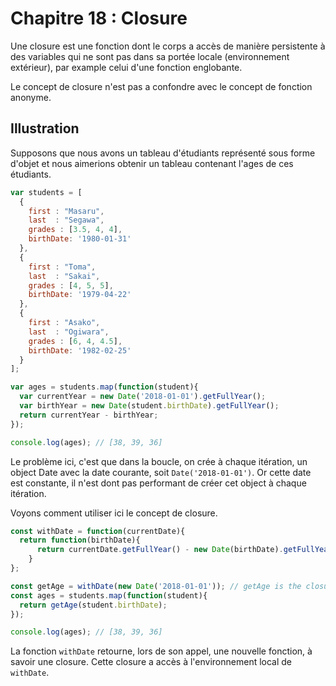 # Chapitre 18 : Closure

Une closure est une fonction dont le corps a accès de manière persistente à des variables qui ne sont pas dans sa portée locale (environnement extérieur), par example celui d'une fonction englobante.

Le concept de closure n'est pas a confondre avec le concept de fonction anonyme.

## Illustration

Supposons que nous avons un tableau d'étudiants représenté sous forme d'objet et nous aimerions obtenir un tableau contenant l'ages de ces étudiants.

```js
var students = [
  {
    first : "Masaru",
    last  : "Segawa",
    grades : [3.5, 4, 4],
    birthDate: '1980-01-31'
  },
  {
    first : "Toma",
    last  : "Sakai",
    grades : [4, 5, 5],
    birthDate: '1979-04-22'
  },
  {
    first : "Asako",
    last  : "Ogiwara",
    grades : [6, 4, 4.5],
    birthDate: '1982-02-25'
  }
];

var ages = students.map(function(student){
  var currentYear = new Date('2018-01-01').getFullYear();
  var birthYear = new Date(student.birthDate).getFullYear();
  return currentYear - birthYear;
});

console.log(ages); // [38, 39, 36]

```

Le problème ici, c'est que dans la boucle, on crée à chaque itération, un object Date avec la date courante, soit `Date('2018-01-01')`. Or cette date est constante, il n'est dont pas performant de créer cet object à chaque itération.

Voyons comment utiliser ici le concept de closure.

```js
const withDate = function(currentDate){
  return function(birthDate){
      return currentDate.getFullYear() - new Date(birthDate).getFullYear();
    }
};

const getAge = withDate(new Date('2018-01-01')); // getAge is the closure
const ages = students.map(function(student){
  return getAge(student.birthDate);
});

console.log(ages); // [38, 39, 36]
```

La fonction `withDate` retourne, lors de son appel, une nouvelle fonction, à savoir une closure. Cette closure a accès à l'environnement local de `withDate`.
